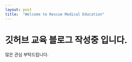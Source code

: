 ```yaml
---
layout: post
title:  "Welcome to Rescue Medical Education"
---
```

# 깃허브 교육 블로그 작성중 입니다.

많은 관심 부탁드립니다.
